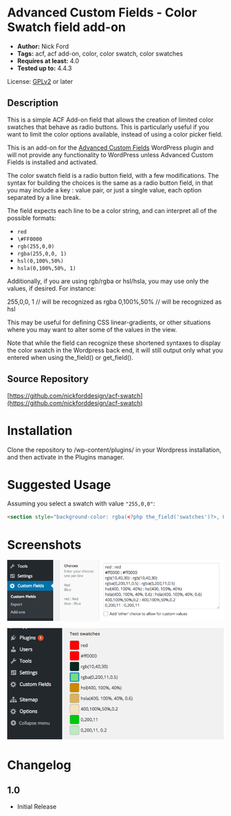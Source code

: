 Advanced Custom Fields - Color Swatch field add-on
===

* **Author:** Nick Ford 
* **Tags:** acf, acf add-on, color, color swatch, color swatches
* **Requires at least:** 4.0  
* **Tested up to:** 4.4.3

License: [GPLv2](http://www.gnu.org/licenses/gpl-2.0.html) or later

Description
---

This is a simple ACF Add-on field that allows the creation of limited color swatches that behave as radio buttons. This is particularly useful if you want to limit the color options available, instead of using a color picker field. 

This is an add-on for the [Advanced Custom Fields](http://wordpress.org/extend/plugins/advanced-custom-fields/)
WordPress plugin and will not provide any functionality to WordPress unless Advanced Custom Fields is installed
and activated.

The color swatch field is a radio button field, with a few modifications. The syntax for building the choices is the same as a radio button field, in that you may include a key : value pair, or just a single value, each option separated by a line break. 

The field expects each line to be a color string, and can interpret all of the possible formats: 

* `red`
* `\#FF0000`
* `rgb(255,0,0)`
* `rgba(255,0,0, 1)`
* `hsl(0,100%,50%)`
* `hsla(0,100%,50%, 1)`

Additionally, if you are using rgb/rgba or hsl/hsla, you may use only the values, if desired. For instance:

255,0,0, 1 // will be recognized as rgba
0,100%,50% // will be recognized as hsl

This may be useful for defining CSS linear-gradients, or other situations where you may want to alter some of the values in the view.

Note that while the field can recognize these shortened syntaxes to display the color swatch in the Wordpress back end, it will still output only what you entered when using the_field() or get_field().


Source Repository
---
[https://github.com/nickforddesign/acf-swatch](https://github.com/nickforddesign/acf-swatch)


Installation
===

Clone the repository to /wp-content/plugins/ in your Wordpress installation, and then activate in the Plugins manager.

Suggested Usage
===

Assuming you select a swatch with value `"255,0,0"`:

```html
<section style="background-color: rgba(<?php the_field('swatches')?>, 0.9">
```

Screenshots
===

![Choices Field](/images/choices.png?raw=true)

![Color Swatches](/images/swatches.png?raw=true)

Changelog
===

1.0
---
* Initial Release
